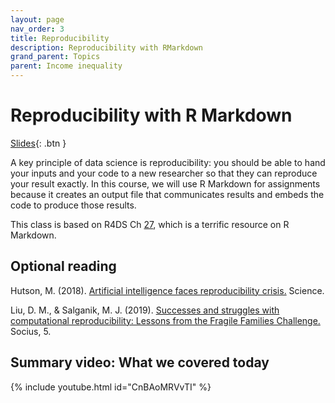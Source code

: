 ```yaml
---
layout: page
nav_order: 3
title: Reproducibility
description: Reproducibility with RMarkdown
grand_parent: Topics
parent: Income inequality
---
```


# Reproducibility with R Markdown

[Slides](../assets/slides/4_Reproducibility.pdf){: .btn }

A key principle of data science is reproducibility: you should be able to hand your inputs and your code to a new researcher so that they can reproduce your result exactly. In this course, we will use R Markdown for assignments because it creates an output file that communicates results and embeds the code to produce those results.

This class is based on R4DS Ch [27](https://r4ds.had.co.nz/r-markdown.html), which is a terrific resource on R Markdown.

## Optional reading

Hutson, M. (2018). [Artificial intelligence faces reproducibility crisis.](https://doi.org/10.1126/science.359.6377.725) Science.

Liu, D. M., & Salganik, M. J. (2019). [Successes and struggles with computational reproducibility: Lessons from the Fragile Families Challenge.](https://doi.org/10.1177/2378023119849803) Socius, 5.

## Summary video: What we covered today

{% include youtube.html id="CnBAoMRVvTI" %}